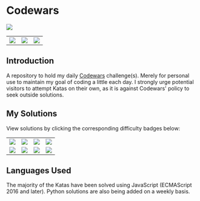 # Codewars

[<img src="https://www.codewars.com/users/Epitome87/badges/large"/>](https://www.codewars.com/users/Epitome87)

<table>
  <tbody>
    <tr>
      <td><img src="https://img.shields.io/github/last-commit/Epitome87/Codewars?style=flat-badge"/></td>
      <td><img src="https://img.shields.io/github/commit-activity/w/Epitome87/Codewars?style=flat-badge"/></td>
      <td><img src="https://img.shields.io/endpoint?url=https%3A%2F%2Fhits.dwyl.com%2FEpitome87%2FCodewars.json&style=flat-badge&color=red"></td>
  </tbody>
</table>

## Introduction

A repository to hold my daily [Codewars](https://www.codewars.com) challenge(s). Merely for personal use to maintain my goal of coding a little each day. I strongly urge potential visitors to attempt Katas on their own, as it is against Codewars' policy to seek outside solutions.

## My Solutions

View solutions by clicking the corresponding difficulty badges below:

<table>
  <tbody>
    <tr>
      <td><a href="./8kyu/"><img src="https://img.shields.io/github/directory-file-count/Epitome87/Codewars%2F8kyu?style=for-the-badge&logo=github&label=8kyu&color=white"></a></td>
      <td><a href="./7kyu/"><img src="https://img.shields.io/github/directory-file-count/Epitome87/Codewars%2F7kyu?style=for-the-badge&logo=github&label=7kyu&color=white"></a></td>
      <td><a href="./6kyu/"><img src="https://img.shields.io/github/directory-file-count/Epitome87/Codewars%2F6kyu?style=for-the-badge&logo=github&label=6kyu&color=yellow"></a></td>
      <td><a href="./5kyu/"><img src="https://img.shields.io/github/directory-file-count/Epitome87/Codewars%2F5kyu?style=for-the-badge&logo=github&label=5kyu&color=yellow"></a></td>
    </tr>
    <tr>
      <td><a href="./4kyu/"><img src="https://img.shields.io/github/directory-file-count/Epitome87/Codewars%2F4kyu?style=for-the-badge&logo=github&label=4kyu&color=ECB613"></a></td>
      <td><a href="./3kyu/"><img src="https://img.shields.io/github/directory-file-count/Epitome87/Codewars%2F3kyu?style=for-the-badge&logo=github&label=3kyu&color=3C7EBB"></a></td>
      <td><a href="./2kyu/"><img src="https://img.shields.io/github/directory-file-count/Epitome87/Codewars%2F2kyu?style=for-the-badge&logo=github&label=2kyu&color=866CC7"></a></td>
      <td><a href="./1kyu/"><img src="https://img.shields.io/github/directory-file-count/Epitome87/Codewars%2F1kyu?style=for-the-badge&logo=github&label=1kyu&color=866CC7"></a></td>
    </tr>
  </tbody>
</table>

## Languages Used

The majority of the Katas have been solved using JavaScript (ECMAScript 2016 and later). Python solutions are also being added on a weekly basis.
